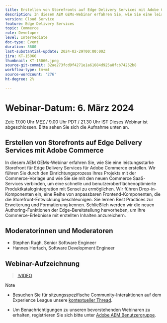 ```yaml
---
title: Erstellen von Storefronts auf Edge Delivery Services mit Adobe Commerce
description: In diesem AEM GEMs-Webinar erfahren Sie, wie Sie eine leistungsstarke Storefront für Edge Delivery Services für Adobe Commerce erstellen. Wir führen Sie durch den Einrichtungsprozess Ihres Projekts mit der Commerce-Vorlage und wie Sie sie mit den neuen Commerce SaaS-Services verbinden, um eine schnelle und benutzeroberflächenoptimierte Produktkatalogintegration mit Sensei zu ermöglichen. Wir führen Drop-in-Komponenten ein, eine Reihe von anpassbaren Frontend-Komponenten, die die Storefront-Entwicklung beschleunigen. Sie lernen Best Practices zur Erweiterung und Formatierung kennen. Schließlich werden wir die neuen Authoring-Funktionen der Edge-Bereitstellung hervorheben, um Ihre Commerce-Erlebnisse mit erstellten Inhalten anzureichern.
version: Cloud Service
feature: Edge Delivery Services
topic: Commerce
role: Developer
level: Intermediate
doc-type: Event
duration: 3600
last-substantial-update: 2024-02-29T00:00:00Z
jira: KT-15066
thumbnail: KT-15066.jpeg
source-git-commit: 32ae273fcd9f4271e1a61684d925a8fcb74252b8
workflow-type: tm+mt
source-wordcount: '276'
ht-degree: 2%

---
```


# Webinar-Datum: 6. März 2024

Zeit: 17.00 Uhr MEZ / 9.00 Uhr PDT / 21.30 Uhr IST Dieses Webinar ist abgeschlossen. Bitte sehen Sie sich die Aufnahme unten an.

## Erstellen von Storefronts auf Edge Delivery Services mit Adobe Commerce

In diesem AEM GEMs-Webinar erfahren Sie, wie Sie eine leistungsstarke Storefront für Edge Delivery Services für Adobe Commerce erstellen. Wir führen Sie durch den Einrichtungsprozess Ihres Projekts mit der Commerce-Vorlage und wie Sie sie mit den neuen Commerce SaaS-Services verbinden, um eine schnelle und benutzeroberflächenoptimierte Produktkatalogintegration mit Sensei zu ermöglichen. Wir führen Drop-in-Komponenten ein, eine Reihe von anpassbaren Frontend-Komponenten, die die Storefront-Entwicklung beschleunigen. Sie lernen Best Practices zur Erweiterung und Formatierung kennen. Schließlich werden wir die neuen Authoring-Funktionen der Edge-Bereitstellung hervorheben, um Ihre Commerce-Erlebnisse mit erstellten Inhalten anzureichern.

## Moderatorinnen und Moderatoren

* Stephen Rugh, Senior Software Engineer
* Hannes Hertach, Software Development Engineer

## Webinar-Aufzeichnung

>[!VIDEO](https://video.tv.adobe.com/v/3427729)

>[!NOTE]
> 
>* Besuchen Sie für sitzungsspezifische Community-Interaktionen auf dem Experience League unsere [kontextueller Thread](https://adobe.ly/48m4dEm).
>
>* Um Benachrichtigungen zu unseren bevorstehenden Webinaren zu erhalten, registrieren Sie sich bitte unter [Adobe AEM Benutzergruppe](https://aem-augs.adobe.com/).
